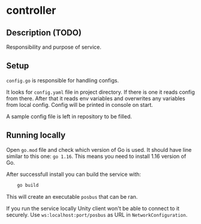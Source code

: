 # controller

## Description (TODO)
Responsibility and purpose of service.

## Setup

`config.go` is responsible for handling configs. 

It looks for `config.yaml` file in project directory.
If there is one it reads config from there.
After that it reads env variables and overwrites any variables from local config.
Config will be printed in console on start.

A sample config file is left in repository to be filled.

## Running locally

Open `go.mod` file and check which version of Go is used.
It should have line similar to this one: `go 1.16`. This means you need to install 1.16 version of Go.

After successfull install you can build the service with:
```bash 
    go build
``` 
This will create an executable `posbus` that can be ran.

If you run the service locally Unity client won't be able to connect to it securely. Use `ws:localhost:port/posbus` as URL in `NetworkConfiguration`.